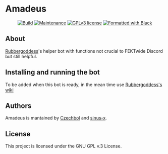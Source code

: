 # Amadeus

<p align="center">
  <a href="https://github.com/Czechbol/Amadeus/actions?query=workflow%3AAmadeus"><img src="https://github.com/Czechbol/Amadeus/workflows/Amadeus/badge.svg?branch=master" alt="Build" /></a>
  <a href="https://github.com/Czechbol/Amadeus/graphs/commit-activity"><img src="https://img.shields.io/github/last-commit/Czechbol/Amadeus" alt="Maintenance" /></a>
  <a href="https://github.com/Czechbol/Amadeus/blob/master/LICENSE"><img src="https://img.shields.io/badge/License-GPLv3-brightgreen.svg" alt="GPLv3 license" /></a>
  <a href="https://github.com/psf/black"><img src="https://img.shields.io/badge/code%20style-black-000000.svg" alt="Formatted with Black" /></a>
</p>


## About

[Rubbergoddess](https://github.com/sinus-x/rubbergoddess)'s helper bot with functions not crucial to FEKTwide Discord but still helpful.

## Installing and running the bot

To be added when this bot is ready, in the mean time use [Rubbergoddess's wiki](https://github.com/sinus-x/rubbergoddess/wiki)

## Authors

Amadeus is mantained by [Czechbol](https://github.com/Czechbol) and 
[sinus-x](https://github.com/sinus-x).


## License

This project is licensed under the GNU GPL v.3 License.
